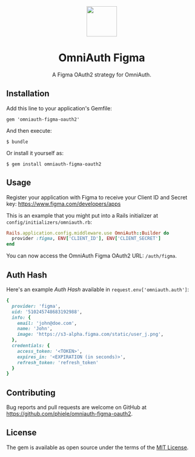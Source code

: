<div align="center">
<img src="https://upload.wikimedia.org/wikipedia/commons/thumb/3/33/Figma-logo.svg/400px-Figma-logo.svg.png" width="80">

# OmniAuth Figma
A Figma OAuth2 strategy for OmniAuth.

</div>

## Installation

Add this line to your application's Gemfile:

    gem 'omniauth-figma-oauth2'

And then execute:

    $ bundle

Or install it yourself as:

    $ gem install omniauth-figma-oauth2


## Usage

Register your application with Figma to receive your Client ID and Secret key: https://www.figma.com/developers/apps

This is an example that you might put into a Rails initializer at `config/initializers/omniauth.rb`:

```ruby
Rails.application.config.middleware.use OmniAuth::Builder do
  provider :figma, ENV['CLIENT_ID'], ENV['CLIENT_SECRET']
end
```

You can now access the OmniAuth Figma OAuth2 URL: `/auth/figma`.


## Auth Hash
Here's an example *Auth Hash* available in `request.env['omniauth.auth']`:

```ruby
{
  provider: 'figma',
  uid: '510245748683192988',
  info: {
    email: 'john@doe.com',
    name: 'John',
    image: 'https://s3-alpha.figma.com/static/user_j.png',
  },
  credentials: {
    access_token: '<TOKEN>',
    expires_in: '<EXPIRATION (in seconds)>',
    refresh_token: 'refresh_token'
  }
}
```

## Contributing

Bug reports and pull requests are welcome on GitHub at https://github.com/phiele/omniauth-figma-oauth2.

## License

The gem is available as open source under the terms of the [MIT License](https://opensource.org/licenses/MIT).
